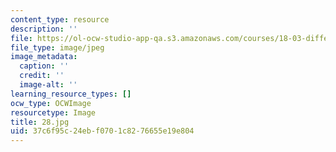 ```yaml
---
content_type: resource
description: ''
file: https://ol-ocw-studio-app-qa.s3.amazonaws.com/courses/18-03-differential-equations-spring-2010/37c6f95c24ebf0701c8276655e19e804_28.jpg
file_type: image/jpeg
image_metadata:
  caption: ''
  credit: ''
  image-alt: ''
learning_resource_types: []
ocw_type: OCWImage
resourcetype: Image
title: 28.jpg
uid: 37c6f95c-24eb-f070-1c82-76655e19e804
---
```

